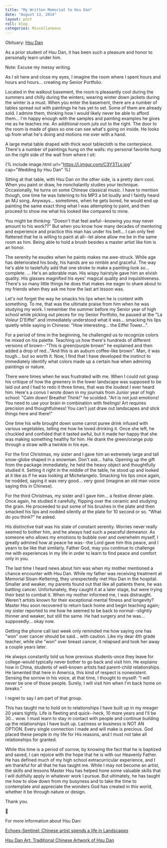 ```yaml
---
title: "My Written Memorial to Hsu Dan"
date: "August 13, 2014"
layout: post
roll: blog
categories: Miscellaneous
---
```


Obituary: [Hsu Dan](http://www.legacy.com/obituaries/nytimes/obituary.aspx?pid=171955355)

As a prior student of Hsu Dan, it has been such a pleasure and honor to personally learn under him.

Note: Excuse my messy writing.

As I sit here and close my eyes, I imagine the room where I spent hours and hours and hours... creating my Senior Portfolio.

Located in the walkout basement, the room is pleasantly cool during the summers and chilly during the winters; wearing winter down jackets during the winter is a must. When you enter the basement, there are a number of tables spread out with paintings he has yet to set. Some of them are already sold. I admire them, thinking how I would likely never be able to afford them... I'm happy enough with the samples and painting examples he gives me as he teaches me. An additional room juts out to the right. The door to the room is made of glass so one can see what's going on inside. He looks up from what he's doing and motions me over with a hand.

A large metal table draped with thick wool tablecloth is the centerpiece. There's a number of paintings hung on the walls: my personal favorite hung on the right side of the wall from where I sit:

{% include image.html url="https://i.imgur.com/C3Y3TLv.jpg" cap="Wedding by Hsu Dan" %}

Sitting at that table, with Hsu Dan on the other side, is a pretty darn cool. When you paint or draw, he nonchalantly studies your technique. Occasionally, he turns on some Chinese classical music. I have to mention though, one time he was listening to his MP3 a bit loudly and I faintly heard an MJ song. Anyways... sometimes, when he gets bored, he would end up painting the same exact thing what I was attempting to paint, and then proceed to show me what his looked like compared to mine. 

You might be thinking: "Doesn't that feel awful--knowing you may never amount to his work??" But when you know how many decades of mentoring and experience and practice this man has under his belt... I can only feel flattered that he is willing to paint at all--let alone allow me be in the same room as him. Being able to hold a brush besides a master artist like him is an honor.

The serenity he exudes when he paints makes me awe-struck. While age has deteriorated his body, his hands are so nimble and graceful. The way he's able to tastefully add that one stroke to make a painting look so... complete. 
... He's an adorable man. His wispy hairstyle gave him an elvish quality. His glasses magnified his eyes' magical quality and inquisitiveness. There's so many little things he does that makes me eager to share about to my friends when they ask me how the last art lesson was.

Let's not forget the way he smacks his lips when he is content with something. To me, that was the ultimate praise from him when he was studying my work. I remember the summer before my Senior year of high school while picking out pieces for my Senior Portfolio, he paused at the "La Voleur D'Eiffel" and immediately understood what it was... smacking his lips quietly while saying in Chinese: "How interesting... the Eiffel Tower...".

For a period of time in the beginning, he challenged us to recognize colors he mixed on his palette. Teaching us how there's hundreds of different versions of brown--"This is green/purple brown" he explained and then added a drop of red..."And this is an auburn coffee-like brown". Man, it was tough... but so worth it. Now, I find that I have developed the instinct to immediately identify what colors made up a certain hue when admiring paintings or nature.

There were times when he was frustrated with me. When I could not grasp his critique of how the greenery in the lower landscape was supposed to be laid out and I had to redo it three times, that was the loudest I ever heard him. Here's a convo I wrote down in my journals from Junior year of high school: "Calm down! Breathe! Think!" he scolded. "Art is not just emotions! You need to use your brain in combination with feelings! Art requires precision and thoughtfulness! You can't just draw out landscapes and stick things here and there!"

One time his wife brought down some carrot puree drink infused with various vegetables, telling me how he loved drinking it. Once she left, he chuckled and confided that it tasted awful, but it made her happy that she was making something healthy for him. He drank the green/orange pulp through a straw with a twinkle in his eye.

For the first Christmas, my sister and I gave him an extremely large and tall snow-globe shaped in a snowman. Don't ask... haha. Opening up the gift from the package immediately, he held the heavy object and thoughtfully studied it. Setting it right in the middle of the table, he stood up and looked at it like as if he was looking at Michelangelo. Smacking his lips once again, he nodded, saying it was very good... very good (imagine an old man voice saying this in Chinese).

For the third Christmas, my sister and I gave him... a festive dinner plate. Once again, he studied it carefully, flipping over the ceramic and studying the grain. He proceeded to put some of his brushes in the plate and then smacked his lips and nodded silently at the plate for 10 second or so. "What do you think?" he asked.

His distinctive trait was his state of constant serenity. Worries never really seemed to bother him, and he always had such a peaceful demeanor. As someone who allows my emotions to bubble over and overwhelm myself, I greatly admired how at peace he was--the Lord gave him this peace, and I yearn to be like that similarly. Father God, may you continue to challenge me with experiences in my life in order to learn to find peace and comfort only in you.

The last time I heard news about him was when my mother mentioned a chance encounter with Hsu Dan. While my father was receiving treatment at Memorial Sloan-Kettering, they unexpectedly met Hsu Dan in the hospital. Smaller and weaker, my parents found out that like all patients there, he was battling cancer. Unfortunately, they caught it at a later stage, but were trying their best to combat it. When my mother informed me, I was distraught. Weren't artists known for their exceptional mental fitness and longevity? Master Hsu soon recovered to return back home and begin teaching again; my sister reported to me how he seemed to be back to normal--slightly thinner and weaker, but still the same. He had surgery and he was... supposedly... okay now.

Getting the phone call last week only reminded me how saying one has "won" over cancer should be said... with caution. Like my dear 4th grade teacher, while she "won" over breast cancer, it relapsed and took her away a couple years later.

He always constantly told us how previous students-once they leave for college-would typically never bother to go back and visit him. He explains how in China, students of well-known artists had parent-child relationships. He lamented that here in America, this kind of respect is nonexistent. Sensing the sorrow in his voice, at that time, I thought to myself: "I will never be one of those people. Surely, I will visit him when I'm back home on breaks." 

I regret to say I am part of that group. 

This has taught me to hold on to relationships I have built up in my meager 20 years tightly. Life is fleeting and quick--heck, 10 more years and I'll be 30... wow. I must learn to stay in contact with people and continue building up the relationships I have built up. Laziness or business is NOT AN OPTION. Every single connection I made and will make is precious. God placed these people in my life for His reasons, and I must not take all relationships for granted.

While this time is a period of sorrow, by knowing the fact that he is baptized and saved, I can rejoice with the hope that he is with our Heavenly Father. He has defined much of my high school extracurricular experience, and I am thankful for all that he has taught me. While I may not become an artist, the skills and lessons Master Hsu has helped hone some valuable skills that I will dutifully apply in whatever work I pursue. But ultimately, he has taught me how to slow down from my busyness and to take the time to contemplate and appreciate the wonders God has created in this world, whether it be through nature or design.

Thank you.

&#x1f342;

For more information about Hsu Dan:

[Echoes-Sentinel: Chinese artist spends a life in Landscapes](http://newjerseyhills.com/echoes-sentinel/news/chinese-artist-spends-a-life-in-landscapes/article_ab149a64-079f-11e4-93a2-001a4bcf887a.html)

[Hsu Dan Art: Traditional Chinese Artwork of Hsu Dan](http://hsudanart.wordpress.com/)